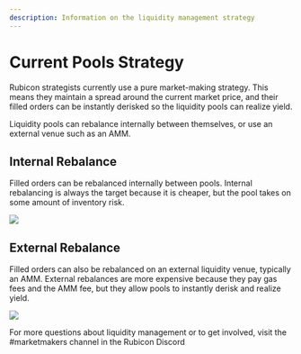 ```yaml
---
description: Information on the liquidity management strategy
---
```


# Current Pools Strategy

Rubicon strategists currently use a pure market-making strategy. This means they maintain a spread around the current market price, and their filled orders can be instantly derisked so the liquidity pools can realize yield.

Liquidity pools can rebalance internally between themselves, or use an external venue such as an AMM.

## Internal Rebalance

Filled orders can be rebalanced internally between pools. Internal rebalancing is always the target because it is cheaper, but the pool takes on some amount of inventory risk.

![](</assets/Rubicon v1\_ Internal Rebalancing - Option 1.png>)

## External Rebalance

Filled orders can also be rebalanced on an external liquidity venue, typically an AMM. External rebalances are more expensive because they pay gas fees and the AMM fee, but they allow pools to instantly derisk and realize yield.

![](</assets/Rubicon v1\_ Internal Rebalancing - Option 2 (1).png>)

For more questions about liquidity management or to get involved, visit the #marketmakers channel in the Rubicon Discord
